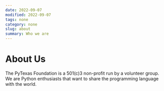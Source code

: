 ```yaml
---
date: 2022-09-07
modified: 2022-09-07
tags: none
category: none
slug: about
summary: Who we are
---
```

# About Us
The PyTexas Foundation is a 501(c)3 non-profit run by a volunteer group. We are Python enthusiasts that want to share the programming language with the world.
